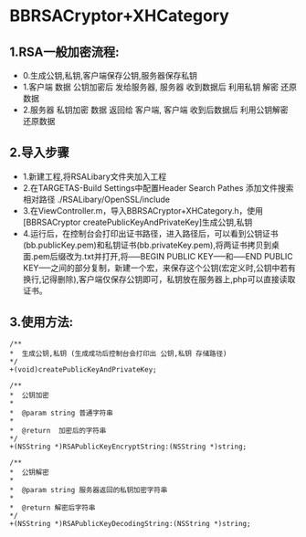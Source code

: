 # BBRSACryptor+XHCategory

## 1.RSA一般加密流程:
* 0.生成公钥,私钥,客户端保存公钥,服务器保存私钥
* 1.客户端 数据 公钥加密后 发给服务器,
    服务器 收到数据后 利用私钥 解密 还原数据
* 2.服务器 私钥加密 数据 返回给 客户端,
    客户端 收到后数据后 利用公钥解密 还原数据

## 2.导入步骤
* 1.新建工程,将RSALibary文件夹加入工程
* 2.在TARGETAS-Build Settings中配置Header Search Pathes 添加文件搜索相对路径 ./RSALibary/OpenSSL/include
* 3.在ViewController.m，导入BBRSACryptor+XHCategory.h，使用[BBRSACryptor createPublicKeyAndPrivateKey]生成公钥,私钥
* 4.运行后，在控制台会打印出证书路径，进入路径后，可以看到公钥证书(bb.publicKey.pem)和私钥证书(bb.privateKey.pem),将两证书拷贝到桌面.pem后缀改为.txt并打开,将—–BEGIN PUBLIC KEY—–和—–END PUBLIC KEY—–之间的部分复制，新建一个宏，来保存这个公钥(宏定义时,公钥中若有换行,记得删除),客户端仅保存公钥即可，私钥放在服务器上,php可以直接读取证书。

## 3.使用方法:

```objc
/**
*  生成公钥,私钥 (生成成功后控制台会打印出 公钥,私钥 存储路径)
*/
+(void)createPublicKeyAndPrivateKey;

/**
*  公钥加密
*
*  @param string 普通字符串
*
*  @return  加密后的字符串
*/
+(NSString *)RSAPublicKeyEncryptString:(NSString *)string;

/**
*  公钥解密
*
*  @param string 服务器返回的私钥加密字符串
*
*  @return 解密后字符串
*/
+(NSString *)RSAPublicKeyDecodingString:(NSString *)string;

```
